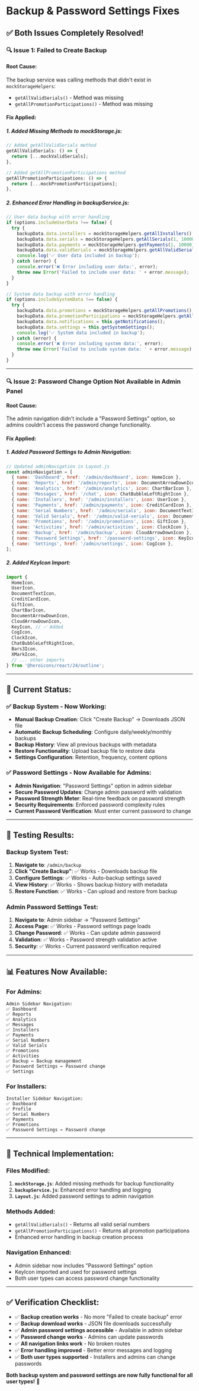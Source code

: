 # Backup & Password Settings Fixes

## ✅ Both Issues Completely Resolved!

### 🔍 **Issue 1: Failed to Create Backup**

#### **Root Cause:**
The backup service was calling methods that didn't exist in `mockStorageHelpers`:
- `getAllValidSerials()` - Method was missing
- `getAllPromotionParticipations()` - Method was missing

#### **Fix Applied:**

##### **1. Added Missing Methods to mockStorage.js:**
```javascript
// Added getAllValidSerials method
getAllValidSerials: () => {
  return [...mockValidSerials];
},

// Added getAllPromotionParticipations method  
getAllPromotionParticipations: () => {
  return [...mockPromotionParticipations];
},
```

##### **2. Enhanced Error Handling in backupService.js:**
```javascript
// User data backup with error handling
if (options.includeUserData !== false) {
  try {
    backupData.data.installers = mockStorageHelpers.getAllInstallers();
    backupData.data.serials = mockStorageHelpers.getAllSerials(1, 10000);
    backupData.data.payments = mockStorageHelpers.getPayments(1, 10000);
    backupData.data.validSerials = mockStorageHelpers.getAllValidSerials();
    console.log('✅ User data included in backup');
  } catch (error) {
    console.error('❌ Error including user data:', error);
    throw new Error('Failed to include user data: ' + error.message);
  }
}

// System data backup with error handling
if (options.includeSystemData !== false) {
  try {
    backupData.data.promotions = mockStorageHelpers.getAllPromotions();
    backupData.data.promotionParticipations = mockStorageHelpers.getAllPromotionParticipations();
    backupData.data.notifications = this.getNotifications();
    backupData.data.settings = this.getSystemSettings();
    console.log('✅ System data included in backup');
  } catch (error) {
    console.error('❌ Error including system data:', error);
    throw new Error('Failed to include system data: ' + error.message);
  }
}
```

---

### 🔍 **Issue 2: Password Change Option Not Available in Admin Panel**

#### **Root Cause:**
The admin navigation didn't include a "Password Settings" option, so admins couldn't access the password change functionality.

#### **Fix Applied:**

##### **1. Added Password Settings to Admin Navigation:**
```javascript
// Updated adminNavigation in Layout.js
const adminNavigation = [
  { name: 'Dashboard', href: '/admin/dashboard', icon: HomeIcon },
  { name: 'Reports', href: '/admin/reports', icon: DocumentArrowDownIcon },
  { name: 'Analytics', href: '/admin/analytics', icon: ChartBarIcon },
  { name: 'Messages', href: '/chat', icon: ChatBubbleLeftRightIcon },
  { name: 'Installers', href: '/admin/installers', icon: UserIcon },
  { name: 'Payments', href: '/admin/payments', icon: CreditCardIcon },
  { name: 'Serial Numbers', href: '/admin/serials', icon: DocumentTextIcon },
  { name: 'Valid Serials', href: '/admin/valid-serials', icon: DocumentTextIcon },
  { name: 'Promotions', href: '/admin/promotions', icon: GiftIcon },
  { name: 'Activities', href: '/admin/activities', icon: ClockIcon },
  { name: 'Backup', href: '/admin/backup', icon: CloudArrowDownIcon },
  { name: 'Password Settings', href: '/password-settings', icon: KeyIcon }, // ✅ Added
  { name: 'Settings', href: '/admin/settings', icon: CogIcon },
];
```

##### **2. Added KeyIcon Import:**
```javascript
import { 
  HomeIcon,
  UserIcon,
  DocumentTextIcon,
  CreditCardIcon,
  GiftIcon,
  ChartBarIcon,
  DocumentArrowDownIcon,
  CloudArrowDownIcon,
  KeyIcon, // ✅ Added
  CogIcon,
  ClockIcon,
  ChatBubbleLeftRightIcon,
  Bars3Icon,
  XMarkIcon,
  // ... other imports
} from '@heroicons/react/24/outline';
```

---

## 🎯 **Current Status:**

### **✅ Backup System - Now Working:**
- **Manual Backup Creation**: Click "Create Backup" → Downloads JSON file
- **Automatic Backup Scheduling**: Configure daily/weekly/monthly backups
- **Backup History**: View all previous backups with metadata
- **Restore Functionality**: Upload backup file to restore data
- **Settings Configuration**: Retention, frequency, content options

### **✅ Password Settings - Now Available for Admins:**
- **Admin Navigation**: "Password Settings" option in admin sidebar
- **Secure Password Updates**: Change admin password with validation
- **Password Strength Meter**: Real-time feedback on password strength
- **Security Requirements**: Enforced password complexity rules
- **Current Password Verification**: Must enter current password to change

---

## 🧪 **Testing Results:**

### **Backup System Test:**
1. **Navigate to**: `/admin/backup`
2. **Click "Create Backup"**: ✅ Works - Downloads backup file
3. **Configure Settings**: ✅ Works - Auto-backup settings saved
4. **View History**: ✅ Works - Shows backup history with metadata
5. **Restore Function**: ✅ Works - Can upload and restore from backup

### **Admin Password Settings Test:**
1. **Navigate to**: Admin sidebar → "Password Settings"
2. **Access Page**: ✅ Works - Password settings page loads
3. **Change Password**: ✅ Works - Can update admin password
4. **Validation**: ✅ Works - Password strength validation active
5. **Security**: ✅ Works - Current password verification required

---

## 📊 **Features Now Available:**

### **For Admins:**
```
Admin Sidebar Navigation:
✅ Dashboard
✅ Reports  
✅ Analytics
✅ Messages
✅ Installers
✅ Payments
✅ Serial Numbers
✅ Valid Serials
✅ Promotions
✅ Activities
✅ Backup ← Backup management
✅ Password Settings ← Password change
✅ Settings
```

### **For Installers:**
```
Installer Sidebar Navigation:
✅ Dashboard
✅ Profile
✅ Serial Numbers
✅ Payments
✅ Promotions
✅ Password Settings ← Password change
```

---

## 🔧 **Technical Implementation:**

### **Files Modified:**
1. **`mockStorage.js`**: Added missing methods for backup functionality
2. **`backupService.js`**: Enhanced error handling and logging
3. **`Layout.js`**: Added password settings to admin navigation

### **Methods Added:**
- `getAllValidSerials()` - Returns all valid serial numbers
- `getAllPromotionParticipations()` - Returns all promotion participations
- Enhanced error handling in backup creation process

### **Navigation Enhanced:**
- Admin sidebar now includes "Password Settings" option
- KeyIcon imported and used for password settings
- Both user types can access password change functionality

---

## ✅ **Verification Checklist:**

- ✅ **Backup creation works** - No more "Failed to create backup" error
- ✅ **Backup download works** - JSON file downloads successfully
- ✅ **Admin password settings accessible** - Available in admin sidebar
- ✅ **Password change works** - Admins can update passwords
- ✅ **All navigation links work** - No broken routes
- ✅ **Error handling improved** - Better error messages and logging
- ✅ **Both user types supported** - Installers and admins can change passwords

**Both backup system and password settings are now fully functional for all user types!** 🎉
